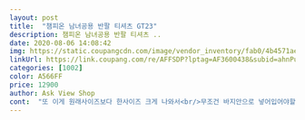 ```yaml
---
layout: post 
title:  "챔피온 남녀공용 반팔 티셔츠 GT23" 
description: 챔피온 남녀공용 반팔 티셔츠 ..
date: 2020-08-06 14:08:42 
img: https://static.coupangcdn.com/image/vendor_inventory/fab0/4b4571aee0dfa817a997eb4f557518ace68149f9079d7d822d006768d953.jpg 
linkUrl: https://link.coupang.com/re/AFFSDP?lptag=AF3600438&subid=ahnPublicAsk&pageKey=245118190&itemId=777119328&vendorItemId=4965686673&traceid=V0-113-b77ab9a0c171273f 
categories: [1002] 
color: A566FF 
price: 12900 
author: Ask View Shop 
cont:  "또 이게 원래사이즈보다 한사이즈 크게 나와서<br/>무조건 바지안으로 넣어입어야할듯.<br/>.<br/><br/>바지밖으로 빼서 입으면 너무 이상해요<br/>배송 엄쳥 빠르네용! 사진보다 실물이 더 예뻐서 놀랐어요! 커플티로 주문했는데 맘에 들어요^^ 해외 상품이라 사이즈가 크게 나온다고 해서 상세사이즈 참고해서 주문했어요! 길이가 길다기 보단, 통이 좀 넓게 나오는것 같아요! 재질 부드럽고 프린트 예쁘게 되어 있어요! 다만 도톰하지 않고 얇은 이너반팔 느낌이라 살짝 비칩니다! 참고하셔서 구매하세요 D<br/>사실분들은 원래입으시던 사이즈보다 한사이즈 작게 사시는게 좋을거에요 저도 원래 M입는데 이거는 S로 주문했어요<br/>상품을 받고 와 이쁘다 바로 입어보고싶어 친구랑 약속을 잡고 입었는데 길이가 긴데 다리에 딱 달라붙는거라 조금 만족을 못 하고요.<br/> 음 길이가 좀 그러니까 바지 안에다 입으면 이쁘실듯 하네요<br/>옷 밑부분이 자연스럽게 펼쳐지는게 아니라 다리에 붙어서<br/>챔피온 디자인은 너무 예쁘고 좋은데<br/>" 
---
```

